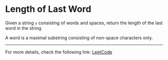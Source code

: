 <h1>Length of Last Word</h1>

<p>Given a string <code>s</code> consisting of words and spaces, return the length of the last word in the string</p>
<p>A word is a maximal substring consisting of non-space characters only.</p>

<hr>
<p>For more details, check the following link: <a href="https://leetcode.com/problems/length-of-last-word/">LeetCode</a></p>




